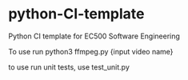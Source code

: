 # python-CI-template
Python CI template for EC500 Software Engineering

To use run python3 ffmpeg.py {input video name}

to use run unit tests, use test_unit.py

